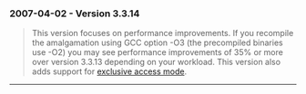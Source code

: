 ### 2007\-04\-02 \- Version 3\.3\.14


> This version focuses on performance improvements. If you recompile
>  the amalgamation using GCC option \-O3 (the precompiled binaries
>  use \-O2\) you may see performance
>  improvements of 35% or more over version 3\.3\.13 depending on your
>  workload. This version also
>  adds support for [exclusive access mode](pragma.html#pragma_locking_mode).



---

